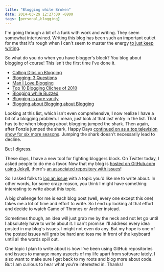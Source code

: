 ```yaml
---
title: "Blogging while Broken"
date: 2014-03-29 12:27:00 -0800
tags: [personal,blogging]
---
```


I'm going through a bit of a funk with work and writing. They seem somewhat intertwined. Writing this blog has been such an important outlet for me that it's rough when I can't seem to muster the energy [to just keep writing](http://blog.codinghorror.com/how-to-achieve-ultimate-blog-success-in-one-easy-step/).

So what do you do when you have blogger's block? You blog about blogging of course! This isn't the first time I've done it.

* [Calling Dibs on Blogging](https://haacked.com/archive/2006/04/13/CallingDibsOnBlogging.aspx/) 
* [Blogging: 3 Questions](https://haacked.com/archive/2005/05/17/Blogging-Three-Questions.aspx/)
* [Man I Love Blogging](https://haacked.com/archive/2004/08/18/man-i-love-blogging.aspx/)
* [Top 10 Blogging Cliches of 2010](https://haacked.com/archive/2011/01/02/top-ten-blogging-cliches.aspx/)
* [Blogging while Buzzed](https://haacked.com/archive/2004/07/12/blogging-while-buzzed.aspx/)
* [Blogging is pure vanity](https://haacked.com/archive/2004/10/08/bloggingispurevanity.aspx/)
* [Blogging about Blogging about Blogging](https://haacked.com/archive/2005/03/13/Blogging-About-Blogging-AboutBlogging.aspx/)

Looking at this list, which isn't even comprehensive, I now realize I have a bit of a blogging problem. I mean, just look at that last entry in the list. That has to be when blogging about blogging jumped the shark. Then again, after Fonzie jumped the shark, Happy Days [continued on as a top television show for six more seasons](http://articles.latimes.com/2010/sep/03/entertainment/la-et-jump-the-shark-20100903). Jumping the shark doesn't necessarily lead to decline.

But I digress.

These days, I have a new tool for fighting bloggers block. On Twitter today, I asked people to do me a favor. Now that my blog is [hosted on GitHub.com using Jekyll](https://haacked.com/archive/2013/12/02/dr-jekyll-and-mr-haack/), there's [an associated repository with issues](https://github.com/Haacked/haacked.com/issues)!

So I asked folks to [log an issue](https://github.com/Haacked/haacked.com/issues/new) with a topic you'd like me to write about. In other words, for some crazy reason, you think I might have something interesting to write about this topic.

A big challenge for me is each blog post (well, every one except this one) takes me a lot of time and effort to write. So I end up looking at that effort and decide to watch Game of Thrones or Archer instead.

Sometimes though, an idea will just grab me by the neck and not let go until I absolutely have to write about it. I can't promise I'll address every idea posted in my blog's issues. I might not even do any. But my hope is one of the posted issues will grab be hard and toss me in front of the keyboard until all the words spill out.

One topic I plan to write about is how I've been using GitHub repositories and issues to manage many aspects of my life apart from software lately. I also want to make sure I get back to my roots and blog more about code. But I am curious to hear what you're interested in. Thanks!